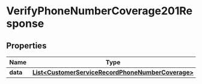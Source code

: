 

# VerifyPhoneNumberCoverage201Response


## Properties

| Name | Type | Description | Notes |
|------------ | ------------- | ------------- | -------------|
|**data** | [**List&lt;CustomerServiceRecordPhoneNumberCoverage&gt;**](CustomerServiceRecordPhoneNumberCoverage.md) |  |  [optional] |



